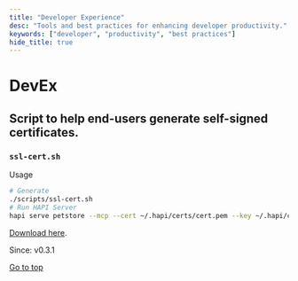 ```yaml
---
title: "Developer Experience"
desc: "Tools and best practices for enhancing developer productivity."
keywords: ["developer", "productivity", "best practices"]
hide_title: true
---
```


# DevEx

## Script to help end-users generate self-signed certificates.
### `ssl-cert.sh`

Usage
```bash
# Generate
./scripts/ssl-cert.sh
# Run HAPI Server
hapi serve petstore --mcp --cert ~/.hapi/certs/cert.pem --key ~/.hapi/certs/key.pem
```

[Download here](@site/static/scripts/ssl-cert.sh).

Since: v0.3.1

[Go to top](#DevEx)